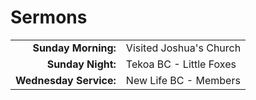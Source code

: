 # Sermons

| | |
| --:|:-- |
| **Sunday Morning:** |	Visited Joshua's Church
| **Sunday Night:**   | Tekoa BC - Little Foxes
| **Wednesday Service:** | New Life BC - Members